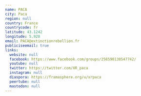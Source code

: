 ```yaml
---
name: PACA
city: Paca
region: null
country: France
countrycode: fr
latitude: 43.1242
longitude: 5.928
email: PACA@extinctionrebellion.fr
publiciseemail: true
links:
  website: null
  facebook: https://www.facebook.com/groups/256590138547742/
  youtube: null
  twitter: https://twitter.com/XR_paca
  instagram: null
  diaspora: https://framasphere.org/u/xrpaca
  peertube: null
  mastodon: null
---
```

